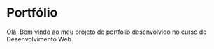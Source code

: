 # Portfólio
Olá, Bem vindo ao meu projeto de portfólio desenvolvido no curso de Desenvolvimento Web.
